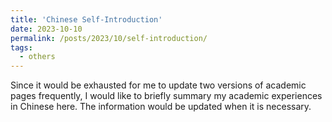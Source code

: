 ```yaml
---
title: 'Chinese Self-Introduction'
date: 2023-10-10
permalink: /posts/2023/10/self-introduction/
tags:
  - others
---
```


Since it would be exhausted for me to update two versions of academic pages frequently, I would like to briefly summary my academic experiences in Chinese here. The information would be updated when it is necessary.
